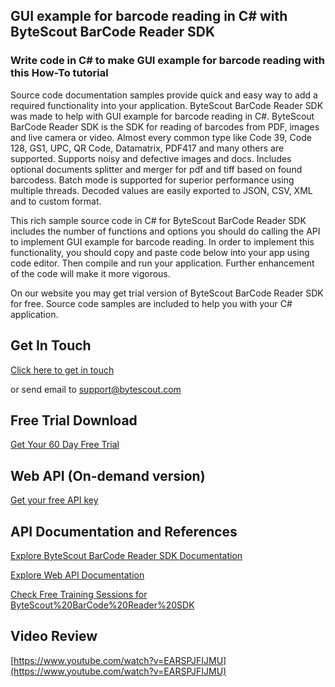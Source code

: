 ## GUI example for barcode reading in C# with ByteScout BarCode Reader SDK

### Write code in C# to make GUI example for barcode reading with this How-To tutorial

Source code documentation samples provide quick and easy way to add a required functionality into your application. ByteScout BarCode Reader SDK was made to help with GUI example for barcode reading in C#. ByteScout BarCode Reader SDK is the SDK for reading of barcodes from PDF, images and live camera or video. Almost every common type like Code 39, Code 128, GS1, UPC, QR Code, Datamatrix, PDF417 and many others are supported. Supports noisy and defective images and docs. Includes optional documents splitter and merger for pdf and tiff based on found barcodess. Batch mode is supported for superior performance using multiple threads. Decoded values are easily exported to JSON, CSV, XML and to custom format.

This rich sample source code in C# for ByteScout BarCode Reader SDK includes the number of functions and options you should do calling the API to implement GUI example for barcode reading. In order to implement this functionality, you should copy and paste code below into your app using code editor. Then compile and run your application. Further enhancement of the code will make it more vigorous.

On our website you may get trial version of ByteScout BarCode Reader SDK for free. Source code samples are included to help you with your C# application.

## Get In Touch

[Click here to get in touch](https://bytescout.zendesk.com/hc/en-us/requests/new?subject=ByteScout%20BarCode%20Reader%20SDK%20Question)

or send email to [support@bytescout.com](mailto:support@bytescout.com?subject=ByteScout%20BarCode%20Reader%20SDK%20Question) 

## Free Trial Download

[Get Your 60 Day Free Trial](https://bytescout.com/download/web-installer?utm_source=github-readme)

## Web API (On-demand version)

[Get your free API key](https://pdf.co/documentation/api?utm_source=github-readme)

## API Documentation and References

[Explore ByteScout BarCode Reader SDK Documentation](https://bytescout.com/documentation/index.html?utm_source=github-readme)

[Explore Web API Documentation](https://pdf.co/documentation/api?utm_source=github-readme)

[Check Free Training Sessions for ByteScout%20BarCode%20Reader%20SDK](https://academy.bytescout.com/)

## Video Review

[https://www.youtube.com/watch?v=EARSPJFIJMU](https://www.youtube.com/watch?v=EARSPJFIJMU)